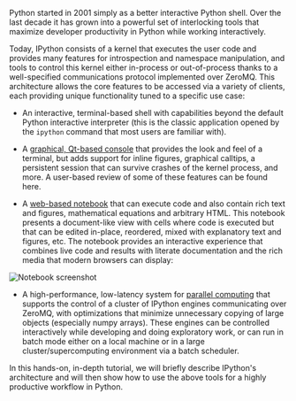 Python started in 2001 simply as a better interactive Python shell. Over the
last decade it has grown into a powerful set of interlocking tools that
maximize developer productivity in Python while working interactively.

Today, IPython consists of a kernel that executes the user code and provides
many features for introspection and namespace manipulation, and tools to control
this kernel either in-process or out-of-process thanks to a well-specified
communications protocol implemented over ZeroMQ. This architecture allows the
core features to be accessed via a variety of clients, each providing unique
functionality tuned to a specific use case:

- An interactive, terminal-based shell with capabilities beyond the default
Python interactive interpreter (this is the classic application opened by the
`ipython` command that most users are familiar with).

- A [graphical, Qt-based console](http://ipython.org/ipython-doc/stable/interactive/qtconsole.html)
that provides the look and feel of a terminal, but adds support for inline
figures, graphical calltips, a persistent session that can survive crashes of
the kernel process, and more. A user-based review of some of these features can
be found here.

- A [web-based notebook](http://ipython.org/notebook.html) that can execute
code and also contain rich text and figures, mathematical equations and
arbitrary HTML. This notebook presents a document-like view with cells where
code is executed but that can be edited in-place, reordered, mixed with
explanatory text and figures, etc. The notebook provides an interactive
experience that combines live code and results with literate documentation and
the rich media that modern browsers can display:

![Notebook screenshot](http://i.imgur.com/eo2SqS9.png)

- A high-performance, low-latency system for [parallel computing](http://ipython.org/ipython-doc/stable/parallel/parallel_intro.html)
that supports the control of a cluster of IPython engines communicating over
ZeroMQ, with optimizations that minimize unnecessary copying of large objects
(especially numpy arrays). These engines can be controlled interactively while
developing and doing exploratory work, or can run in batch mode either on a
local machine or in a large cluster/supercomputing environment via a batch
scheduler.

In this hands-on, in-depth tutorial, we will briefly describe IPython's
architecture and will then show how to use the above tools for a highly
productive workflow in Python.